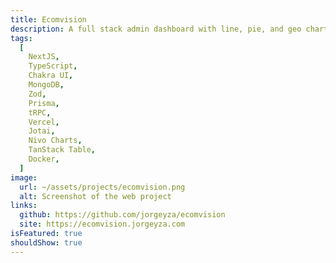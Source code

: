 ```yaml
---
title: Ecomvision
description: A full stack admin dashboard with line, pie, and geo charts, and tables with pagination that can be sorted and filtered.
tags:
  [
    NextJS,
    TypeScript,
    Chakra UI,
    MongoDB,
    Zod,
    Prisma,
    tRPC,
    Vercel,
    Jotai,
    Nivo Charts,
    TanStack Table,
    Docker,
  ]
image:
  url: ~/assets/projects/ecomvision.png
  alt: Screenshot of the web project
links:
  github: https://github.com/jorgeyza/ecomvision
  site: https://ecomvision.jorgeyza.com
isFeatured: true
shouldShow: true
---
```

